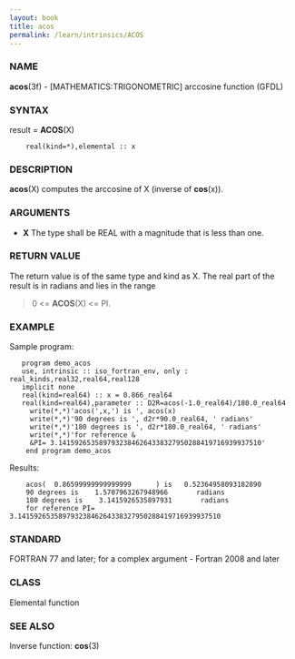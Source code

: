 ```yaml
---
layout: book
title: acos
permalink: /learn/intrinsics/ACOS
---
```

### NAME

__acos__(3f) - \[MATHEMATICS:TRIGONOMETRIC\] arccosine function
(GFDL)

### SYNTAX

result = __ACOS__(X)

```
    real(kind=*),elemental :: x
```

### DESCRIPTION

__acos__(X) computes the arccosine of X (inverse of __cos__(x)).

### ARGUMENTS

  - __X__
    The type shall be REAL with a magnitude that is less than one.

### RETURN VALUE

The return value is of the same type and kind as X. The real part of the
result is in radians and lies in the range

> 0 \<= __ACOS__(X) \<= PI.

### EXAMPLE

Sample program:

```
   program demo_acos
   use, intrinsic :: iso_fortran_env, only : real_kinds,real32,real64,real128
   implicit none
   real(kind=real64) :: x = 0.866_real64
   real(kind=real64),parameter :: D2R=acos(-1.0_real64)/180.0_real64
     write(*,*)'acos(',x,') is ', acos(x)
     write(*,*)'90 degrees is ', d2r*90.0_real64, ' radians'
     write(*,*)'180 degrees is ', d2r*180.0_real64, ' radians'
     write(*,*)'for reference &
     &PI= 3.14159265358979323846264338327950288419716939937510'
    end program demo_acos
```

Results:

```
    acos(  0.86599999999999999      ) is   0.52364958093182890
    90 degrees is    1.5707963267948966       radians
    180 degrees is    3.1415926535897931       radians
    for reference PI= 3.14159265358979323846264338327950288419716939937510
```

### STANDARD

FORTRAN 77 and later; for a complex argument - Fortran 2008 and later

### CLASS

Elemental function

### SEE ALSO

Inverse function: __cos__(3)
